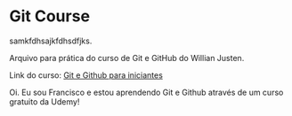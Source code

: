 # Git Course

samkfdhsajkfdhsdfjks.

Arquivo para prática do curso de Git e GitHub do Willian Justen.

Link do curso: [Git e Github para iniciantes](https://www.udemy.com/course/git-e-github-para-iniciantes/)

Oi. Eu sou Francisco e estou aprendendo Git e Github através de um curso gratuito da Udemy!
